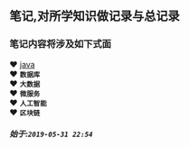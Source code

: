 ## 笔记,对所学知识做记录与总记录  


### 笔记内容将涉及如下式面
   &#10084; [java](https://github.com/nieshanfeng/work-know/tree/master/Java)  
   &#10084; **`数据库`**  
   &#10084; **`大数据`**  
   &#10084; **`微服务`**  
   &#10084; **`人工智能`**  
   &#10084; **`区块链`**  
   
   
##### 始于:`2019-05-31 22:54`